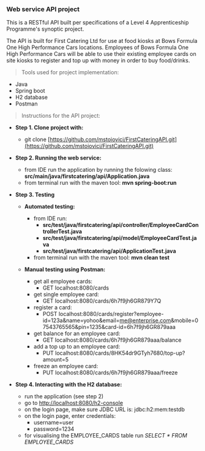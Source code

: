 ### **Web service API project** ###

This is a RESTful API built per specifications of a Level 4 Apprenticeship 
Programme's synoptic project.

The API is built for First Catering Ltd for use at food kiosks at Bows Formula 
One High Performance Cars locations.
Employees of Bows Formula One High Performance Cars will be able to use their 
existing employee cards on site kiosks to register and top up with money in 
order to buy food/drinks.

>Tools used for project implementation:
* Java 
* Spring boot
* H2 database
* Postman

>Instructions for the API project:
* **Step 1. Clone project with:**
    * git clone [https://github.com/mstoiovici/FirstCateringAPI.git](https://github.com/mstoiovici/FirstCateringAPI.git)
* **Step 2. Running the web service:**
    * from IDE run the application by running the folowing class: **src/main/java/firstcatering/api/Application.java**
    * from terminal run with the maven tool: **mvn spring-boot:run**
    
* **Step 3. Testing**
   * **Automated testing:**
      * from IDE run: 
         * **src/test/java/firstcatering/api/controller/EmployeeCardControllerTest.java**
         * **src/test/java/firstcatering/api/model/EmployeeCardTest.java**
         * **src/test/java/firstcatering/api/ApplicationTest.java**
      * from terminal run with the maven tool: **mvn clean test**
    
   * **Manual testing using Postman:**
       * get all employee cards:
         * GET localhost:8080/cards
       * get single employee card: 
         * GET localhost:8080/cards/6h7f9jh6GR879Y7Q
       * register a card: 
         * POST localhost:8080/cards/register?employee-id=123a&name=yohoo&email=me@enterprise.com&mobile=07543765565&pin=1235&card-id=6h7f9jh6GR879aaa 
       * get balance for an employee card: 
         * GET localhost:8080/cards/6h7f9jh6GR879aaa/balance
       * add a top up to an employee card: 
         * PUT localhost:8080/cards/8HK54dr9GTyh7680/top-up?amount=5
       * freeze an employee card: 
         * PUT localhost:8080/cards/6h7f9jh6GR879aaa/freeze

* **Step 4. Interacting with the H2 database:**
    * run the application (see step 2) 
    * go to [http://localhost:8080/h2-console](http://localhost:8080/h2-console)
    * on the login page, make sure JDBC URL is: jdbc:h2:mem:testdb
    * on the login page, enter credentials:
        * username=user
        * password=1234
    * for visualising the EMPLOYEE_CARDS table run *SELECT * FROM EMPLOYEE_CARDS*  





